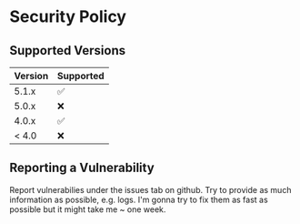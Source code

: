 # Security Policy

## Supported Versions

| Version | Supported          |
| ------- | ------------------ |
| 5.1.x   | :white_check_mark: |
| 5.0.x   | :x:                |
| 4.0.x   | :white_check_mark: |
| < 4.0   | :x:                |

## Reporting a Vulnerability

Report vulnerabilies under the issues tab on github. Try to provide as much information as possible, e.g. logs.
I'm gonna try to fix them as fast as possible but it might take me ~ one week.
